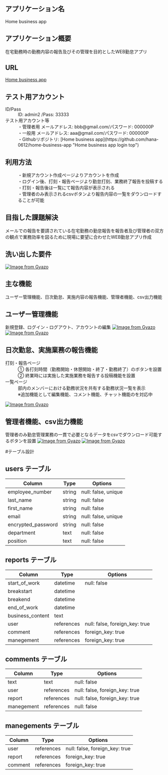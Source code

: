 ## アプリケーション名
 Home business app

## アプリケーション概要
  在宅勤務時の勤務内容の報告及びその管理を目的としたWEB勤怠アプリ

## URL
 [Home business app](URL "Home business app login top")

## テスト用アカウント	

  <dl>
      <dt>ID/Pass</dT>
      <dd>ID: admin2 /Pass: 33333</dd>
    <dt>テスト用アカウント等</dt>
      <dd>・管理者用 メールアドレス: bbb@gmail.com/パスワード: 000000P</dd>
      <dd>・一般用   メールアドレス: aaa@gmail.com/パスワード: 000000P</dd>
      <dd>・Githubリポジトリ: [Home business app](https://github.com/hana-0612/home-business-app "Home business app login top")</dd>
  </dl>
  
## 利用方法
  <dd>・新規アカウント作成ページよりアカウントを作成</dd>
  <dd>・ログイン後、打刻・報告ページより勤怠打刻、業務終了報告を投稿する</dd>
  <dd>・打刻・報告後は一覧にて報告内容が表示される
  <dd>・管理者のみ表示されるcsvボタンより報告内容の一覧をダウンロードすることが可能</dd>

## 目指した課題解決	
  メールでの報告を要請されている在宅勤務の勤怠報告を報告者及び管理者の双方の観点で業務効率を図るために現場に要望に合わせたWEB勤怠アプリ作成

## 洗い出した要件	
  [![Image from Gyazo](https://i.gyazo.com/6e16857e00ba34916e604978c6e7d7fb.png)](https://gyazo.com/6e16857e00ba34916e604978c6e7d7fb)

## 主な機能
 ユーザー管理機能、日次勤怠、実施内容の報告機能、管理者機能、csv出力機能

## ユーザー管理機能
  新規登録、ログイン・ログアウト、アカウントの編集
[![Image from Gyazo](https://i.gyazo.com/c76048392aae3d1426dfd02ed3599a3e.gif)](https://gyazo.com/c76048392aae3d1426dfd02ed3599a3e)
[![Image from Gyazo](https://i.gyazo.com/0b470d17261a87c646de16761255f65b.gif)](https://gyazo.com/0b470d17261a87c646de16761255f65b)

## 日次勤怠、実施業務の報告機能
  <dl>
    <dt>打刻・報告ページ</dt>
      <dd>① 各打刻時間（勤務開始・休憩開始・終了・勤務終了）のボタンを設置</dd> 
      <dd>② 終業時には実施した実施業務を報告する投稿機能を設置</dd>   
    <dt>一覧ページ</dt>
      <dd>部内のメンバーにおける勤務状況を共有する勤務状況一覧を表示</dd>
      <dd>※追加機能として編集機能、コメント機能、チャット機能のを対応中</dd>
  </dl>

[![Image from Gyazo](https://i.gyazo.com/cd2547e24b6d4a7a643fe8e8d11f9b54.gif)](https://gyazo.com/cd2547e24b6d4a7a643fe8e8d11f9b54)

## 管理者機能、csv出力機能
  管理者のみ勤怠管理業務の一貫で必要となるデータをcsvでダウンロード可能するボタンを設置
  [![Image from Gyazo](https://i.gyazo.com/89b74704a5691b4739089447546a5fa0.gif)](https://gyazo.com/89b74704a5691b4739089447546a5fa0)
  [![Image from Gyazo](https://i.gyazo.com/d02828bbfba46b80d9b679bc5a3a18b5.gif)](https://gyazo.com/d02828bbfba46b80d9b679bc5a3a18b5)


#テーブル設計

## users テーブル

| Column             | Type    | Options             |
| ------------------ | ------- | ------------------- |
| employee_number    | string  | null: false, unique |
| last_name          | string  | null: false         |
| first_name         | string  | null: false         |
| email              | string  | null: false, unique |
| encrypted_password | string  | null: false         |
| department         | text    | null: false         |
| position           | text    | null: false         |

## reports テーブル

| Column           | Type       | Options                        |
| ---------------- | ---------- | ------------------------------ |
| start_of_work    | datetime   | null: false                    |
| breakstart       | datetime   |                                |
| breakend         | datetime   |                                |
| end_of_work      | datetime   |                                |
| business_content | text       |                                |
| user             | references | null: false, foreign_key: true |
| comment          | references | foreign_key: true              |
| manegement       | references | foreign_key: true              |

## comments テーブル

| Column     | Type       | Options                        |
| ---------- | ---------- | ------------------------------ |
| text       | text       | null: false                    |
| user       | references | null: false, foreign_key: true |
| report     | references | null: false, foreign_key: true |
| manegement | references | null: false                    |

## manegements テーブル

| Column     | Type       | Options                        |
| ---------- | ---------- | ------------------------------ |
| user       | references | null: false, foreign_key: true |
| report     | references | foreign_key: true              |
| comment    | references | foreign_key: true              |